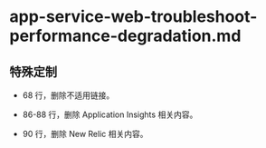 # app-service-web-troubleshoot-performance-degradation.md

## 特殊定制

* 68 行，删除不适用链接。

* 86-88 行，删除 Application Insights 相关内容。

* 90 行，删除 New Relic 相关内容。